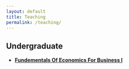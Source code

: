 ```yaml
---
layout: default
title: Teaching
permalink: /teaching/
---
```


<style>
    p {
        margin-bottom: 10px; /* Adjust the value to decrease spacing */
    }
</style>


Undergraduate
---

- **[Fundementals Of Economics For Business I](https://dedyukhin.github.io//teaching/Fund-Of-Econ-Bus-1-Indiana)**

